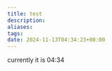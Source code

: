 ```yaml
---
title: test
description: 
aliases: 
tags: 
date: 2024-11-13T04:34:23+00:00
---
```

currently it is 04:34